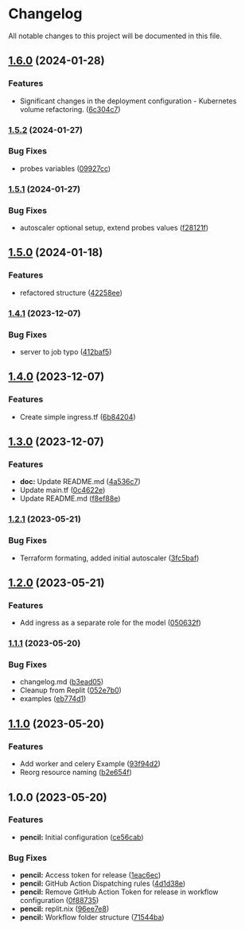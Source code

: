 # Changelog

All notable changes to this project will be documented in this file.

## [1.6.0](https://github.com/djangoheads/terraform-kubernetes-django/compare/v1.5.2...v1.6.0) (2024-01-28)


### Features

* Significant changes in the deployment configuration - Kubernetes volume refactoring. ([6c304c7](https://github.com/djangoheads/terraform-kubernetes-django/commit/6c304c75ac2ac8e404dda0a0330ab8e338f3f16b))

### [1.5.2](https://github.com/djangoheads/terraform-kubernetes-django/compare/v1.5.1...v1.5.2) (2024-01-27)


### Bug Fixes

* probes variables ([09927cc](https://github.com/djangoheads/terraform-kubernetes-django/commit/09927ccbd78d5af61a30105bbf0f30705a9b7d88))

### [1.5.1](https://github.com/djangoheads/terraform-kubernetes-django/compare/v1.5.0...v1.5.1) (2024-01-27)


### Bug Fixes

* autoscaler optional setup, extend probes values ([f28121f](https://github.com/djangoheads/terraform-kubernetes-django/commit/f28121f08fbd33a3528f690afe661c943ef7a5fd))

## [1.5.0](https://github.com/djangoheads/terraform-kubernetes-django/compare/v1.4.1...v1.5.0) (2024-01-18)


### Features

* refactored structure ([42258ee](https://github.com/djangoheads/terraform-kubernetes-django/commit/42258ee641b06da134348bd954c9b474df2c9d55))

### [1.4.1](https://github.com/djangoheads/terraform-kubernetes-django/compare/v1.4.0...v1.4.1) (2023-12-07)


### Bug Fixes

* server to job typo ([412baf5](https://github.com/djangoheads/terraform-kubernetes-django/commit/412baf5f9f4885fb4f4fe80db2b746a731e25382))

## [1.4.0](https://github.com/djangoheads/terraform-kubernetes-django/compare/v1.3.0...v1.4.0) (2023-12-07)


### Features

* Create simple ingress.tf ([6b84204](https://github.com/djangoheads/terraform-kubernetes-django/commit/6b842047237c4e050ecf58485a146b49f0269d27))

## [1.3.0](https://github.com/djangoheads/terraform-kubernetes-django/compare/v1.2.1...v1.3.0) (2023-12-07)


### Features

* **doc:** Update README.md ([4a536c7](https://github.com/djangoheads/terraform-kubernetes-django/commit/4a536c7a08549a56b8a7c0106ab7e1968d989943))
* Update main.tf ([0c4622e](https://github.com/djangoheads/terraform-kubernetes-django/commit/0c4622e87b8c5375e867899866e4788ac24d4c85))
* Update README.md ([f8ef88e](https://github.com/djangoheads/terraform-kubernetes-django/commit/f8ef88e300074bbf9f361815d1cf8c806990a10d))

### [1.2.1](https://github.com/djangoheads/terraform-kubernetes-django/compare/v1.2.0...v1.2.1) (2023-05-21)


### Bug Fixes

* Terraform formating, added initial autoscaler ([3fc5baf](https://github.com/djangoheads/terraform-kubernetes-django/commit/3fc5bafafb2315d2ee6629ba16383fb32eaca16c))

## [1.2.0](https://github.com/djangoheads/terraform-kubernetes-django/compare/v1.1.1...v1.2.0) (2023-05-21)


### Features

* Add ingress as a separate role for the model ([050632f](https://github.com/djangoheads/terraform-kubernetes-django/commit/050632f929c991c101615b3a915b9783742980a7))

### [1.1.1](https://github.com/djangoheads/terraform-kubernetes-django/compare/v1.1.0...v1.1.1) (2023-05-20)


### Bug Fixes

* changelog.md ([b3ead05](https://github.com/djangoheads/terraform-kubernetes-django/commit/b3ead05794840d957464cfcbbdcbd79619d6ebea))
* Cleanup from Replit ([052e7b0](https://github.com/djangoheads/terraform-kubernetes-django/commit/052e7b09cc7343519ebd33853cacdc24aa3442bb))
* examples ([eb774d1](https://github.com/djangoheads/terraform-kubernetes-django/commit/eb774d1609995deb4b8561c2108aa1146b6442de))

## [1.1.0](https://github.com/djangoheads/terraform-kubernetes-django/compare/v1.0.0...v1.1.0) (2023-05-20)


### Features

* Add worker and celery Example ([93f94d2](https://github.com/djangoheads/terraform-kubernetes-django/commit/93f94d22ff82bc55c67d5d62bd6177855d677708))
* Reorg resource naming ([b2e654f](https://github.com/djangoheads/terraform-kubernetes-django/commit/b2e654f59999a5ea6ecca2af8b18f8821d2bdf35))

## 1.0.0 (2023-05-20)


### Features

* **pencil:** Initial configuration ([ce56cab](https://github.com/djangoheads/terraform/commit/ce56cabf45422ef89314fc04d939124704d085b9))


### Bug Fixes

* **pencil:** Access token for release ([1eac6ec](https://github.com/djangoheads/terraform/commit/1eac6ec9fbb67d1cef6dcc518b59bcde96f368a4))
* **pencil:** GitHub Action Dispatching rules ([4d1d38e](https://github.com/djangoheads/terraform/commit/4d1d38e46c98dc3a0aeccc343890702269558435))
* **pencil:** Remove GitHub Action Token for release in workflow configuration ([0f88735](https://github.com/djangoheads/terraform/commit/0f887351e2f3e329bc7b4803cbb14ab34c087840))
* **pencil:** replit.nix ([96ee7e8](https://github.com/djangoheads/terraform/commit/96ee7e8209002cd2944f3e1363333d4e97674b8b))
* **pencil:** Workflow folder structure ([71544ba](https://github.com/djangoheads/terraform/commit/71544baa1b391013d5b9d555045c08157ae43ebd))
